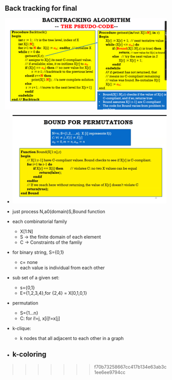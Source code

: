 ## Back tracking for final

![image-20211119113338566](backtracking.assets/image-20211119113338566.png)



- ![image-20211205193316754](backtracking.assets/image-20211205193316754.png)
- just process N,a0(domain)S,Bound function

- each combinatorial family
  - X[1:N]
  - S -> the finite domain of each element
  - C -> Constraints of the famliy

- for binary string, S={0,1}
  - c= none
  - each value is individual from each other
- sub set of a given set:
  - s={0,1}
  - E={1,2,3,4},for {2,4} = X[0,1,0,1}
- permutation
  - S={1...n}
  - C: for i!=j, x[i]!=x[j]
- k-clique:
  - k nodes that all adjacent to each other in a graph
- k-coloring
  - 

>>>>>>> f70b73258667cc417b134e63ab3c1ee6ee9794cc
